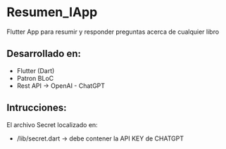 # Resumen_IApp
Flutter App para resumir y responder preguntas acerca de cualquier libro

## Desarrollado en:
- Flutter (Dart)
- Patron BLoC
- Rest API -> OpenAI - ChatGPT

## Intrucciones:
El archivo Secret localizado en:
- /lib/secret.dart -> debe contener la API KEY de CHATGPT